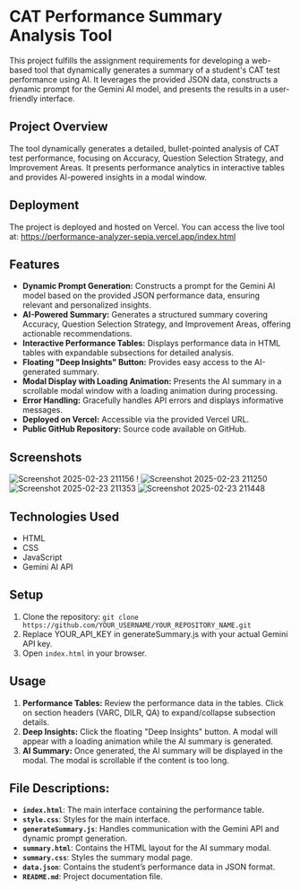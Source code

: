 # CAT Performance Summary Analysis Tool

This project fulfills the assignment requirements for developing a web-based tool that dynamically generates a summary of a student's CAT test performance using AI. It leverages the provided JSON data, constructs a dynamic prompt for the Gemini AI model, and presents the results in a user-friendly interface.

## Project Overview

The tool dynamically generates a detailed, bullet-pointed analysis of CAT test performance, focusing on Accuracy, Question Selection Strategy, and Improvement Areas.  It presents performance analytics in interactive tables and provides AI-powered insights in a modal window.

## Deployment

The project is deployed and hosted on Vercel. You can access the live tool at: https://performance-analyzer-sepia.vercel.app/index.html


## Features

- **Dynamic Prompt Generation:** Constructs a prompt for the Gemini AI model based on the provided JSON performance data, ensuring relevant and personalized insights.
- **AI-Powered Summary:** Generates a structured summary covering Accuracy, Question Selection Strategy, and Improvement Areas, offering actionable recommendations.
- **Interactive Performance Tables:** Displays performance data in HTML tables with expandable subsections for detailed analysis.
- **Floating "Deep Insights" Button:** Provides easy access to the AI-generated summary.
- **Modal Display with Loading Animation:** Presents the AI summary in a scrollable modal window with a loading animation during processing.
- **Error Handling:** Gracefully handles API errors and displays informative messages.
- **Deployed on Vercel:** Accessible via the provided Vercel URL.
- **Public GitHub Repository:** Source code available on GitHub.


## Screenshots

![Screenshot 2025-02-23 211156](https://github.com/user-attachments/assets/5c0852fe-98b7-425d-add9-0fea19c12f51)
!
![Screenshot 2025-02-23 211250](https://github.com/user-attachments/assets/3e72b729-7100-4b57-a0c2-ceeae530bcec)
![Screenshot 2025-02-23 211353](https://github.com/user-attachments/assets/7bf28ea0-cf51-46b6-abed-2980f46a06c3) 
![Screenshot 2025-02-23 211448](https://github.com/user-attachments/assets/6eab354f-6a97-4d57-bbc2-07f2053683d0)



## Technologies Used

- HTML
- CSS
- JavaScript
- Gemini AI API

## Setup

1. Clone the repository: `git clone https://github.com/YOUR_USERNAME/YOUR_REPOSITORY_NAME.git`
2. Replace YOUR_API_KEY in generateSummary.js with your actual Gemini API key.   
3. Open `index.html` in your browser.


## Usage

1. **Performance Tables:** Review the performance data in the tables. Click on section headers (VARC, DILR, QA) to expand/collapse subsection details.
2. **Deep Insights:** Click the floating "Deep Insights" button. A modal will appear with a loading animation while the AI summary is generated.
3. **AI Summary:** Once generated, the AI summary will be displayed in the modal.  The modal is scrollable if the content is too long.



## File Descriptions:
- **`index.html`**: The main interface containing the performance table.
- **`style.css`**: Styles for the main interface.
- **`generateSummary.js`**: Handles communication with the Gemini API and dynamic prompt generation.
- **`summary.html`**: Contains the HTML layout for the AI summary modal.
- **`summary.css`**: Styles the summary modal page.
- **`data.json`**: Contains the student’s performance data in JSON format.
- **`README.md`**: Project documentation file.






